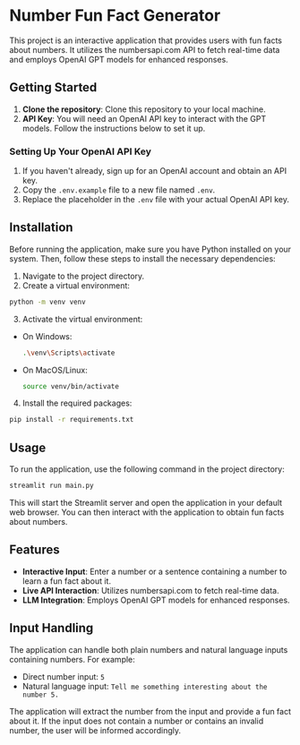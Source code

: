 # Number Fun Fact Generator

This project is an interactive application that provides users with fun facts about numbers. It utilizes the numbersapi.com API to fetch real-time data and employs OpenAI GPT models for enhanced responses.

## Getting Started

1. **Clone the repository**: Clone this repository to your local machine.
2. **API Key**: You will need an OpenAI API key to interact with the GPT models. Follow the instructions below to set it up.

### Setting Up Your OpenAI API Key

1. If you haven't already, sign up for an OpenAI account and obtain an API key.
2. Copy the `.env.example` file to a new file named `.env`.
3. Replace the placeholder in the `.env` file with your actual OpenAI API key.

## Installation

Before running the application, make sure you have Python installed on your system. Then, follow these steps to install the necessary dependencies:

1. Navigate to the project directory.
2. Create a virtual environment:

```bash
python -m venv venv
```

3. Activate the virtual environment:

- On Windows:
  ```bash
  .\venv\Scripts\activate
  ```
- On MacOS/Linux:
  ```bash
  source venv/bin/activate
  ```

4. Install the required packages:

```bash
pip install -r requirements.txt
```

## Usage

To run the application, use the following command in the project directory:

```bash
streamlit run main.py
```

This will start the Streamlit server and open the application in your default web browser. You can then interact with the application to obtain fun facts about numbers.

## Features

- **Interactive Input**: Enter a number or a sentence containing a number to learn a fun fact about it.
- **Live API Interaction**: Utilizes numbersapi.com to fetch real-time data.
- **LLM Integration**: Employs OpenAI GPT models for enhanced responses.

## Input Handling

The application can handle both plain numbers and natural language inputs containing numbers. For example:

- Direct number input: `5`
- Natural language input: `Tell me something interesting about the number 5.`

The application will extract the number from the input and provide a fun fact about it. If the input does not contain a number or contains an invalid number, the user will be informed accordingly.
